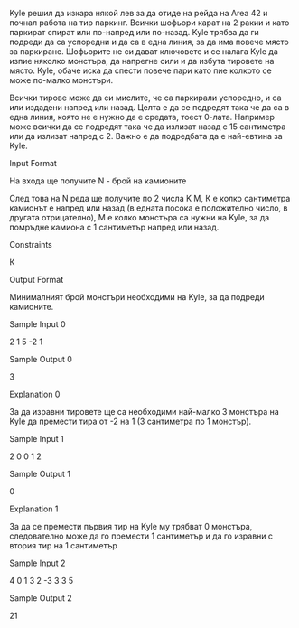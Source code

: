 Kyle решил да изкара някой лев за да отиде на рейда на Area 42 и почнал работа на тир паркинг. Всички шофьори карат на 2 ракии и като паркират спират или по-напред или по-назад. Kyle трябва да ги подреди да са успоредни и да са в една линия, за да има повече място за паркиране. Шофьорите не си дават ключовете и се налага Kyle да изпие няколко монстъра, да напрегне сили и да избута тировете на място. Kyle, обаче иска да спести повече пари като пие колкото се може по-малко монстъри.

Всички тирове може да си мислите, че са паркирали успоредно, и са или издадени напред или назад. Целта е да се подредят така че да са в една линия, която не е нужно да е средата, тоест 0-лата. Например може всички да се подредят така че да излизат назад с 15 сантиметра или да излизат напред с 2. Важно е да подредбата да е най-евтина за Kyle.

Input Format

На входа ще получите N - брой на камионите

След това на N реда ще получите по 2 числа K М, К е колко сантиметра камионът е напред или назад (в едната посока е положително число, в другата отрицателно), M е колко монстъра са нужни на Kyle, за да помръдне камиона с 1 сантиметър напред или назад.

Constraints

К

Output Format

Минималният брой монстъри необходими на Kyle, за да подреди камионите.

Sample Input 0

2
1 5
-2 1

Sample Output 0

3

Explanation 0

За да изравни тировете ще са необходими най-малко 3 монстъра на Kyle да премести тира от -2 на 1 (3 сантиметра по 1 монстър).

Sample Input 1

2
0 0
1 2

Sample Output 1

0

Explanation 1

За да се премести първия тир на Kyle му трябват 0 монстъра, следователно може да го премести 1 сантиметър и да го изравни с втория тир на 1 сантиметър

Sample Input 2

4
0 1
3 2
-3 3
3 5

Sample Output 2

21


